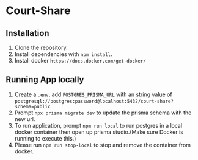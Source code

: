 # Court-Share



## Installation

1. Clone the repository.
2. Install dependencies with `npm install`.
3. Install docker `https://docs.docker.com/get-docker/`

## Running App locally
1. Create a `.env`, add `POSTGRES_PRISMA_URL` with an string value of `postgresql://postgres:password@localhost:5432/court-share?schema=public`
2. Prompt `npx prisma migrate dev` to update the prisma schema with the new url.
3. To run application, prompt `npm run local` to run postgres in a local docker container then open up prisma studio.(Make sure Docker is running to execute this.)
4. Please run `npm run stop-local` to stop and remove the container from docker.



